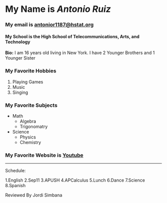 

# My Name is _Antonio Ruiz_

### My email is antonior1187@hstat.org

#### My School is the High School of Telecommunications, Arts, and Technology

**Bio:** I am 16 years old living in New York. I have 2 Younger Brothers and 1 Younger Sister

### My Favorite Hobbies
1. Playing Games  
2. Music
3. Singing

### My Favorite Subjects
* Math
  * Algebra 
  * Trigonomatry
* Science
  * Physics
  * Chemistry
### My Favorite Website is [Youtube](https://www.youtube.com/)
---
Schedule:


1.English
2.Sep11
3.APUSH
4.APCalculus
5.Lunch
6.Dance
7.Science
8.Spanish



Reviewed By Jordi Simbana 

